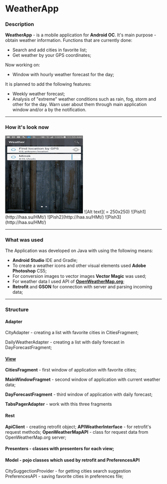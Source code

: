 # WeatherApp
### Description
**WeatherApp** - is a mobile application for **Android OC**. It's main purpose - obtain weather information. Functions that are currently done:
* Search and add cities in favorite list;
* Get weather by your GPS coordinates;

Now working on:
* Window with hourly weather forecast for the day;

It is planned to add the following features:
* Weekly weather forecast;
* Analysis of "extreme" weather conditions such as rain, fog, storm and other for the day. Warn user about them through main application window and/or a by the notification.

---

### How it's look now
<img src="https://github.com/IstrajI/WeatherApp/blob/master/Pictures/CitiesScreen.png" width="250" height="250">
![Alt text]( = 250x250)
![Pish1](http://haa.su/HMt/)
![Pish2](http://haa.su/HMt/)
![Pish3](http://haa.su/HMt/)

---

### What was used

The Application was developed on Java with using the following means:
* **Android Studio** IDE and Gradle;
* To create a weather icons and other visual elements used **Adobe Photoshop** CS5;
* For conversion images to vector images **Vector Magic** was used;
* For weather data I used API of **[OpenWeatherMap.org](https://openweathermap.org/api)**;
* **Retrofit** and **GSON** for connection with server and parsing incoming data;

---

### Structure
#### Adapter
CityAdapter - creating a list with favorite cities in CitiesFragment;

DailyWeatherAdapter - creating a list with daily forecast in DayForecastFragment;



#### [View](https://github.com/IstrajI/WeatherApp/tree/master/WeatherAppTest3/app/src/main/java/nikitin/weatherapp/com/weatherapptest3/Fragments)
**CitiesFragment** - first window of application with favorite cities;

**MainWindowFragmet** - second window of application with current weather data;

**DayForecastFragment** - third window of application with daily forecast;

**TabsPagerAdapter** - work with this three fragments

#### Rest
**ApiClient** - creating retrofit object;
**APIWeatherInterface** - for retrofit's request methods;
**OpenWeatherMapAPI** - class for request data from OpenWeatherMap.org server;

#### Presenters - classes with presenters for each view;
#### Model - pojo classes which used by retrofit and PreferencesAPI

CitySuggectionProvider - for getting cities search suggestion
PreferencesAPI - saving favorite cities in preferences file;
